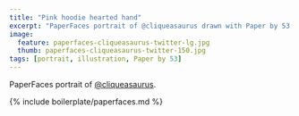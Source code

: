 ```yaml
---
title: "Pink hoodie hearted hand"
excerpt: "PaperFaces portrait of @cliqueasaurus drawn with Paper by 53 on an iPad."
image: 
  feature: paperfaces-cliqueasaurus-twitter-lg.jpg
  thumb: paperfaces-cliqueasaurus-twitter-150.jpg
tags: [portrait, illustration, Paper by 53]
---
```


PaperFaces portrait of [@cliqueasaurus](http://twitter.com/cliqueasaurus).

{% include boilerplate/paperfaces.md %}